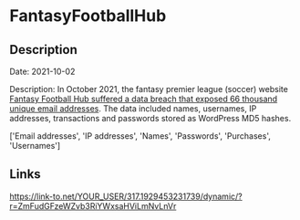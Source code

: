 # FantasyFootballHub

## Description

Date: 2021-10-02

Description:
In October 2021, the fantasy premier league (soccer) website <a href="https://fantasyfootballhub.co.uk/we-have-suffered-a-cyber-attack/" target="_blank" rel="noopener">Fantasy Football Hub suffered a data breach that exposed 66 thousand unique email addresses</a>. The data included names, usernames, IP addresses, transactions and passwords stored as WordPress MD5 hashes.


['Email addresses', 'IP addresses', 'Names', 'Passwords', 'Purchases', 'Usernames']

## Links

https://link-to.net/YOUR_USER/317.1929453231739/dynamic/?r=ZmFudGFzeWZvb3RiYWxsaHViLmNvLnVr